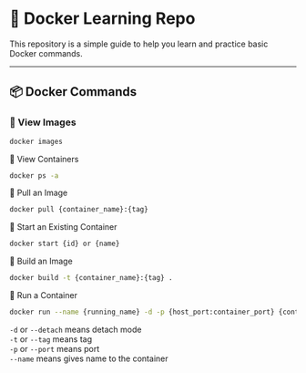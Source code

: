 # 🚀 Docker Learning Repo

This repository is a simple guide to help you learn and practice basic Docker commands.

---

## 📦 Docker Commands

### 🔹 View Images
```bash
docker images
```
🔹 View Containers
```bash
docker ps -a
```

🔹 Pull an Image
```bash
docker pull {container_name}:{tag}
```

🔹 Start an Existing Container
```bash
docker start {id} or {name}
```

🔹 Build an Image
```bash
docker build -t {container_name}:{tag} .
```

🔹 Run a Container
```bash
docker run --name {running_name} -d -p {host_port:container_port} {container_name}
```


`-d` or  `--detach` means detach mode
</br>
`-t` or `--tag` means tag
</br>
`-p` or `--port` means port
</br>
`--name` means gives name to the container




